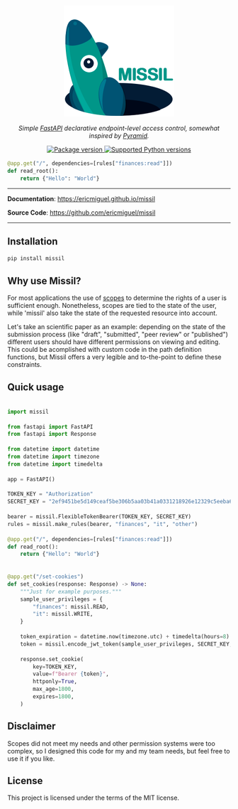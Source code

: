<p align="center">
  <a href="https://ericmiguel.github.io/missil"><img src="docs/logo/logo250.png" alt="FastAPI"></a>
</p>
<p align="center">
    <em>Simple <a href="https://fastapi.tiangolo.com/">FastAPI</a> declarative endpoint-level access control, somewhat inspired by <a href="https://docs.pylonsproject.org/projects/pyramid/en/latest/narr/security.html">Pyramid</a>.</em>
</p>
<p align="center">
<a href="https://pypi.org/project/missil" target="_blank">
    <img src="https://img.shields.io/pypi/v/fastapi?color=%2334D058&label=pypi%20package" alt="Package version">
</a>
<a href="https://pypi.org/project/missil" target="_blank">
    <img src="https://img.shields.io/pypi/pyversions/missil.svg?color=%2334D058" alt="Supported Python versions">
</a>
</p>

```python
@app.get("/", dependencies=[rules["finances:read"]])
def read_root():
    return {"Hello": "World"}
```

---

**Documentation**: <a href="https://ericmiguel.github.io/missil/" target="_blank">https://ericmiguel.github.io/missil</a>

**Source Code**: <a href="https://github.com/ericmiguel/missil" target="_blank">https://github.com/ericmiguel/missil</a>

---

## Installation

```bash
pip install missil

```

## Why use Missil?

For most applications the use of [scopes]("https://fastapi.tiangolo.com/advanced/security/oauth2-scopes/?h=oauth2") to determine the rights of a user is sufficient enough. Nonetheless, scopes are tied to the state of the user, while 'missil' also take the state of the requested resource into account.

Let's take an scientific paper as an example: depending on the state of the submission process (like "draft", "submitted", "peer review" or "published") different users should have different permissions on viewing and editing. This could be acomplished with custom code in the path definition functions, but Missil offers a very legible and to-the-point to define these constraints.


## Quick usage


```python

import missil

from fastapi import FastAPI
from fastapi import Response

from datetime import datetime
from datetime import timezone
from datetime import timedelta

app = FastAPI()

TOKEN_KEY = "Authorization"
SECRET_KEY = "2ef9451be5d149ceaf5be306b5aa03b41a0331218926e12329c5eeba60ed5cf0"

bearer = missil.FlexibleTokenBearer(TOKEN_KEY, SECRET_KEY)
rules = missil.make_rules(bearer, "finances", "it", "other")

@app.get("/", dependencies=[rules["finances:read"]])
def read_root():
    return {"Hello": "World"}


@app.get("/set-cookies")
def set_cookies(response: Response) -> None:
    """Just for example purposes."""
    sample_user_privileges = {
        "finances": missil.READ,
        "it": missil.WRITE,
    }

    token_expiration = datetime.now(timezone.utc) + timedelta(hours=8)
    token = missil.encode_jwt_token(sample_user_privileges, SECRET_KEY, token_expiration)

    response.set_cookie(
        key=TOKEN_KEY,
        value=f"Bearer {token}",
        httponly=True,
        max_age=1800,
        expires=1800,
    )
```


## Disclaimer 

Scopes did not meet my needs and other permission systems were too complex, so
I designed this code for my and my team needs, but feel free to use it if you like.

## License

This project is licensed under the terms of the MIT license.